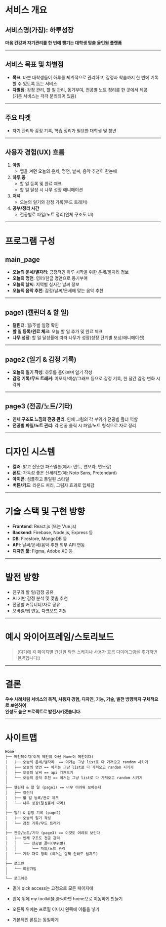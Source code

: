 # 서비스 개요

## 서비스명(가칭): 하루성장
**마음 건강과 자기관리를 한 번에 챙기는 대학생 맞춤 올인원 플랫폼**

---

## 서비스 목표 및 차별점

- **목표**: 바쁜 대학생들이 하루를 체계적으로 관리하고, 감정과 학습까지 한 번에 기록할 수 있도록 돕는 서비스
- **차별점**: 감정 관리, 할 일 관리, 동기부여, 전공별 노트 정리를 한 곳에서 제공  
  (기존 서비스는 각각 분리되어 있음)

---

## 주요 타겟

- 자기 관리와 감정 기록, 학습 정리가 필요한 대학생 및 청년

---

## 사용자 경험(UX) 흐름

1. **아침**  
   - 앱을 켜면 오늘의 운세, 명언, 날씨, 음악 추천이 한눈에  
2. **하루 중**  
   - 할 일 등록 및 완료 체크  
   - 할 일 달성 시 나무 성장 애니메이션  
3. **저녁**  
   - 오늘의 일기와 감정 기록(무드 트래커)  
4. **공부/정리 시간**  
   - 전공별로 파일/노트 정리(인체 구조도 UI)

---

# 프로그램 구성

## main_page
- **오늘의 운세/별자리**: 긍정적인 하루 시작을 위한 운세/별자리 정보
- **오늘의 명언**: 영어/한글 명언으로 동기부여
- **오늘의 날씨**: 지역별 실시간 날씨 정보
- **오늘의 음악 추천**: 감정/날씨/운세에 맞는 음악 추천

---

## page1 (캘린더 & 할 일)
- **캘린더**: 월/주별 일정 확인
- **할 일 등록/완료 체크**: 오늘 할 일 추가 및 완료 체크
- **나무 성장**: 할 일 달성률에 따라 나무가 성장(성장 단계별 보상/애니메이션)

---

## page2 (일기 & 감정 기록)
- **오늘의 일기 작성**: 하루를 돌아보며 일기 작성
- **감정 기록/무드 트래커**: 이모지/색상/그래프 등으로 감정 기록, 한 달간 감정 변화 시각화

---

## page3 (전공/노트/기타)
- **인체 구조도 느낌의 전공 관리**: 인체 그림의 각 부위가 전공별 폴더 역할
- **전공별 파일/노트 관리**: 각 전공 클릭 시 파일/노트 형식으로 자료 정리

---

# 디자인 시스템

- **컬러**: 밝고 산뜻한 파스텔톤(예시: 민트, 연보라, 연노랑)
- **폰트**: 가독성 좋은 산세리프(예: Noto Sans, Pretendard)
- **아이콘**: 심플하고 통일된 스타일
- **버튼/카드**: 라운드 처리, 그림자 효과로 입체감

---

# 기술 스택 및 구현 방향

- **Frontend**: React.js (또는 Vue.js)
- **Backend**: Firebase, Node.js, Express 등
- **DB**: Firestore, MongoDB 등
- **API**: 날씨/운세/음악 추천 외부 API 연동
- **디자인 툴**: Figma, Adobe XD 등

---

# 발전 방향

- 친구와 할 일/감정 공유
- AI 기반 감정 분석 및 맞춤 추천
- 전공별 커뮤니티/자료 공유
- 모바일/웹 연동, 다크모드 지원

---

# 예시 와이어프레임/스토리보드

> (여기에 각 페이지별 간단한 화면 스케치나 사용자 흐름 다이어그램을 추가하면 완벽합니다!)

---

# 결론

**우수 사례처럼 서비스의 목적, 사용자 경험, 디자인, 기능, 기술, 발전 방향까지 구체적으로 보완하여  
완성도 높은 프로젝트로 발전시키겠습니다.**

---

# 사이트맵

```
Home
├── 메인페이지(이게 메인이 아닌 Home이 메인이다)
│   ├── 오늘의 운세/별자리  == 이거는 그냥 list로 다 가져오고 random 시키기
│   ├── 오늘의 명언 == 이거는 그냥 list로 다 가져오고 random 시키기
│   ├── 오늘의 날씨 == api 가져오기
│   └── 오늘의 음악 추천 == 이거는 그냥 list로 다 가져오고 random 시키기
│
├── 캘린더 & 할 일 (page1) == 너무 어려워 보이는디
│   ├── 캘린더
│   ├── 할 일 등록/완료 체크
│   └── 나무 성장(달성률에 따라)
│
├── 일기 & 감정 기록 (page2)
│   ├── 오늘의 일기 작성
│   └── 감정 기록/무드 트래커
│
├── 전공/노트/기타 (page3) == 이것도 어려워 보인다
│   ├── 인체 구조도 전공 관리
│   │   └── 전공별 폴더(부위별)
│   │       └── 파일/노트 관리
│   └── 기타 자료 정리 (이거는 살짝 안해도 될지도)
│
├── 로그인
│   └── 회원가입
│
└── 로그아웃
```


- 밑에  qick access는 고정으로 모든 페이지에
- 왼쪽 위에 my toolkit을 클릭하면 home으로 이동하게 만들기
- 오른쪽 위에는 프로필 이미지 왼쪽에 이름을 넣기   

- 기본적인 폰트는 동일하게 


